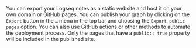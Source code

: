 You can export your Logseq notes as a static website and host it on your own domain or GitHub pages. You can publish your graph by clicking on the `Export` button in the `…` menu in the top bar and choosing the `Export public pages` option. You can also use GitHub actions or other methods to automate the deployment process. Only the pages that have a `public:: true` property will be included in the published site.